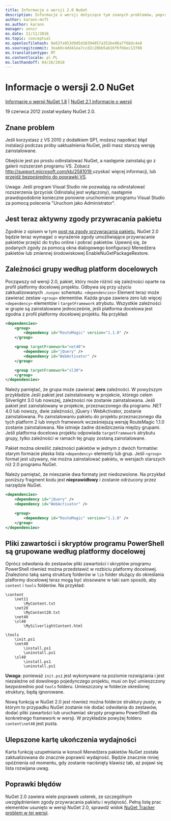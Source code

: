 ```yaml
---
title: Informacje o wersji 2.0 NuGet
description: Informacje o wersji dotyczące tym znanych problemów, poprawki, dodatkowe funkcje i dcr NuGet w wersji 2.0.
author: karann-msft
ms.author: karann
manager: unnir
ms.date: 11/11/2016
ms.topic: conceptual
ms.openlocfilehash: 0e637a953d9d5d10394857a352be96a7f68dc4e8
ms.sourcegitcommit: 3eab9c4dd41ea7ccd2c28bb5ab16f6fbbec13708
ms.translationtype: MT
ms.contentlocale: pl-PL
ms.lasthandoff: 04/26/2018
---
```

# <a name="nuget-20-release-notes"></a>Informacje o wersji 2.0 NuGet

[Informacje o wersji NuGet 1.8](../release-notes/nuget-1.8.md) | [NuGet 2.1 informacje o wersji](../release-notes/nuget-2.1.md)

19 czerwca 2012 został wydany NuGet 2.0.

## <a name="known-installation-issue"></a>Znane problem
Jeśli korzystasz z VS 2010 z dodatkiem SP1, możesz napotkać błąd instalacji podczas próby uaktualnienia NuGet, jeśli masz starszą wersję zainstalowane.

Obejście jest po prostu odinstalować NuGet, a następnie zainstaluj go z galerii rozszerzeń programu VS.  Zobacz [ http://support.microsoft.com/kb/2581019 ](http://support.microsoft.com/kb/2581019) uzyskać więcej informacji, lub [przejdź bezpośrednio do poprawki VS](http://bit.ly/vsixcertfix).

Uwaga: Jeśli program Visual Studio nie pozwalają na odinstalować rozszerzenia (przycisk Odinstaluj jest wyłączony), następnie prawdopodobnie konieczne ponowne uruchomienie programu Visual Studio za pomocą polecenia "Uruchom jako Administrator".

## <a name="package-restore-consent-is-now-active"></a>Jest teraz aktywny zgody przywracania pakietu

Zgodnie z opisem w tym [post na zgody przywracania pakietu](http://blog.nuget.org/20120518/package-restore-and-consent.html), NuGet 2.0 będzie teraz wymagać o wyrażenie zgody umożliwiające przywracanie pakietów przejść do trybu online i pobrać pakietów. Upewnij się, że podanych zgody za pomocą okna dialogowego konfiguracji Menedżera pakietów lub zmiennej środowiskowej EnableNuGetPackageRestore.

## <a name="group-dependencies-by-target-frameworks"></a>Zależności grupy według platform docelowych

Począwszy od wersji 2.0, pakiet, który może różnić się zależności oparte na profil platformy docelowej projektu. Odbywa się przy użyciu zaktualizowanych `.nuspec` schematu. `<dependencies>` Element teraz może zawierać zestaw `<group>` elementów. Każda grupa zawiera zero lub więcej `<dependency>` elementów i `targetFramework` atrybutu. Wszystkie zależności w grupie są zainstalowane jednocześnie, jeśli platforma docelowa jest zgodna z profil platformy docelowej projektu. Na przykład:

```xml
<dependencies>
    <group>
        <dependency id="RouteMagic" version="1.1.0" />
    </group>

    <group targetFramework="net40">
        <dependency id="jQuery" />
        <dependency id="WebActivator" />
    </group>

    <group targetFramework="sl30">
    </group>
</dependencies>
```

Należy pamiętać, że grupa może zawierać **zero** zależności. W powyższym przykładzie Jeśli pakiet jest zainstalowany w projekcie, którego celem Silverlight 3.0 lub nowszej, zależności nie zostanie zainstalowana. Jeśli pakiet jest zainstalowany w projekcie, przeznaczonego dla programu .NET 4.0 lub nowszy, dwie zależności, jQuery i WebActivator, zostanie zainstalowana.  Po zainstalowaniu pakietu do projektu przeznaczonego dla tych platform 2 lub innych framework wcześniejszą wersję RouteMagic 1.1.0 zostanie zainstalowana. Nie istnieje żadne dziedziczenia między grupami. Jeśli platforma docelowa projektu odpowiada `targetFramework` atrybutu grupy, tylko zależności w ramach tej grupy zostaną zainstalowane.

Pakiet można określić zależności pakietów w jednym z dwóch formatów: starym formacie płaska lista `<dependency>` elementy lub grup. Jeśli `<group>` format jest używany, nie można zainstalować pakietu, w wersjach starszych niż 2.0 programu NuGet.

Należy pamiętać, że mieszanie dwa formaty jest niedozwolone. Na przykład poniższy fragment kodu jest **nieprawidłowy** i zostanie odrzucony przez narzędzie NuGet.

```xml
<dependencies>
    <dependency id="jQuery" />
    <dependency id="WebActivator" />

    <group>
        <dependency id="RouteMagic" version="1.1.0" />
    </group>
</dependencies>
```

## <a name="grouping-content-files-and-powershell-scripts-by-target-framework"></a>Pliki zawartości i skryptów programu PowerShell są grupowane według platformy docelowej

Oprócz odwołania do zestawów pliki zawartości i skryptów programu PowerShell również można przedstawić w rozbiciu platformy docelowej. Znaleziono taką samą strukturę folderów w `lib` folder służący do określania platformy docelowej teraz mogą być stosowane w taki sam sposób, aby `content` i `tools` folderów. Na przykład:

    \content
        \net11
            \MyContent.txt
        \net20
            \MyContent20.txt
        \net40
        \sl40
            \MySilverlightContent.html

    \tools
        \init.ps1
        \net40
            \install.ps1
            \uninstall.ps1
        \sl40
            \install.ps1
            \uninstall.ps1

**Uwaga**: ponieważ `init.ps1` jest wykonywane na poziomie rozwiązania i jest niezależne od dowolnego pojedynczego projektu, musi on być umieszczony bezpośrednio pod `tools` folderu. Umieszczony w folderze określonej struktury, będą ignorowane.

Nową funkcją w NuGet 2.0 jest również można folderze struktury *pusty*, w którym to przypadku NuGet zostanie nie dodać odwołania do zestawów, dodać pliki zawartości lub uruchamiać skrypty programu PowerShell dla konkretnego framework w wersji. W przykładzie powyżej folderu `content\net40` jest pusta.

## <a name="improved-tab-completion-performance"></a>Ulepszone kartę ukończenia wydajności
Karta funkcję uzupełniania w konsoli Menedżera pakietów NuGet została zaktualizowana do znacznie poprawić wydajność. Będzie znacznie mniej opóźnienia od momentu, gdy zostanie naciśnięty klawisz tab, aż pojawi się lista rozwijana uwag.

## <a name="bug-fixes"></a>Poprawki błędów
NuGet 2.0 zawiera wiele poprawek usterek, ze szczególnym uwzględnieniem zgody przywracania pakietu i wydajność.
Pełną listę prac elementów usunięto w wersji NuGet 2.0, sprawdź widok [NuGet Tracker problem w tej wersji](http://nuget.codeplex.com/workitem/list/advanced?keyword=&status=Closed&type=All&priority=All&release=NuGet%202.0&assignedTo=All&component=All&sortField=Votes&sortDirection=Descending&page=0).
